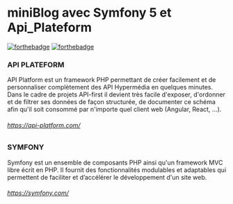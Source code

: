 # miniBlog avec Symfony 5 et Api_Plateform
[![forthebadge](https://forthebadge.com/images/badges/powered-by-jeffs-keyboard.svg)](https://forthebadge.com)
[![forthebadge](https://forthebadge.com/images/badges/uses-git.svg)](https://forthebadge.com)

### API PLATEFORM 
API Platform est un framework PHP permettant de créer facilement et de personnaliser complètement des API Hypermédia en quelques minutes. Dans le cadre de projets API-first il devient très facile d'exposer, d'ordonner et de filtrer ses données de façon structurée, de documenter ce schéma afin qu'il soit consommé par n'importe quel client web (Angular, React, ...).
###### https://api-platform.com/

### SYMFONY
Symfony est un ensemble de composants PHP ainsi qu'un framework MVC libre écrit en PHP. Il fournit des fonctionnalités modulables et adaptables qui permettent de faciliter et d’accélérer le développement d'un site web.
###### https://symfony.com/